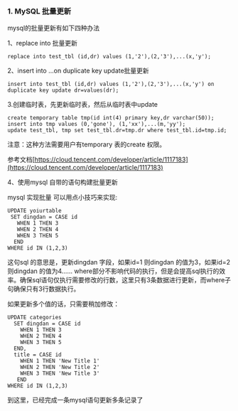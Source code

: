 ### 1. MySQL 批量更新

mysql的批量更新有如下四种办法

1、replace into 批量更新

```mysql
replace into test_tbl (id,dr) values (1,'2'),(2,'3'),...(x,'y');
```

2、insert into ...on duplicate key update批量更新

```mysql
insert into test_tbl (id,dr) values (1,'2'),(2,'3'),...(x,'y') on duplicate key update dr=values(dr);
```

3.创建临时表，先更新临时表，然后从临时表中update

```mysql
create temporary table tmp(id int(4) primary key,dr varchar(50));
insert into tmp values (0,'gone'), (1,'xx'),...(m,'yy');
update test_tbl, tmp set test_tbl.dr=tmp.dr where test_tbl.id=tmp.id;
```

注意：这种方法需要用户有temporary 表的create 权限。

参考文档[https://cloud.tencent.com/developer/article/1117183](https://cloud.tencent.com/developer/article/1117183)

4、使用mysql 自带的语句构建批量更新

mysql 实现批量 可以用点小技巧来实现:

```mysql
UPDATE yoiurtable
 SET dingdan = CASE id 
   WHEN 1 THEN 3 
   WHEN 2 THEN 4 
   WHEN 3 THEN 5 
  END
WHERE id IN (1,2,3)
```

这句sql 的意思是，更新dingdan 字段，如果id=1 则dingdan 的值为3，如果id=2 则dingdan 的值为4……
where部分不影响代码的执行，但是会提高sql执行的效率。确保sql语句仅执行需要修改的行数，这里只有3条数据进行更新，而where子句确保只有3行数据执行。

如果更新多个值的话，只需要稍加修改：

```mysql
UPDATE categories 
  SET dingdan = CASE id 
    WHEN 1 THEN 3 
    WHEN 2 THEN 4 
    WHEN 3 THEN 5 
  END, 
  title = CASE id 
    WHEN 1 THEN 'New Title 1'
    WHEN 2 THEN 'New Title 2'
    WHEN 3 THEN 'New Title 3'
   END
WHERE id IN (1,2,3)
```

到这里，已经完成一条mysql语句更新多条记录了